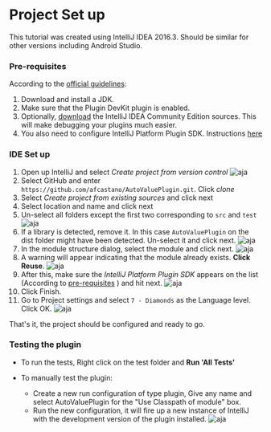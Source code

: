 # Project Set up
This tutorial was created using IntelliJ IDEA 2016.3. Should be similar for other versions including Android Studio.

### Pre-requisites
According to the [official guidelines](https://www.jetbrains.com/help/idea/2016.3/plugin-development-guidelines.html#d1348165e8):

1. Download and install a JDK.
2. Make sure that the Plugin DevKit plugin is enabled.
3. Optionally, [download](http://www.jetbrains.org/display/IJOS/Download) the IntelliJ IDEA Community Edition sources. This will make debugging your plugins much easier.
4. You also need to configure IntelliJ Platform Plugin SDK. Instructions [here](https://www.jetbrains.com/help/idea/2016.3/configuring-intellij-platform-plugin-sdk.html)

### IDE Set up

1. Open up IntelliJ and select *Create project from version control*
![aja][src-github]
2. Select GitHub and enter `https://github.com/afcastano/AutoValuePlugin.git`. Click *clone*
3. Select *Create project from existing sources* and click next
4. Select location and name and click next
5. Un-select all folders except the first two corresponding to `src` and `test`
![aja][module-folders]
6. If a library is detected, remove it. In this case `AutoValuePlugin` on the dist folder might have been detected. Un-select it and click next.
![aja][Library]
7. In the module structure dialog, select the module and click next.
![aja][DefaultModule]
8. A warning will appear indicating that the module already exists. **Click Reuse**.
![aja][UseExisting]
9. After this, make sure the *IntelliJ Platform Plugin SDK* appears on the list (According to [pre-requisites](#pre-requisites) ) and hit next.
![aja][ConfigureSDK]
10. Click Finish.
11. Go to Project settings and select `7 - Diamonds` as the Language level. Click OK.
![aja][Java7]

That's it, the project should be configured and ready to go.

### Testing the plugin
- To run the tests, Right click on the test folder and **Run 'All Tests'**

- To manually test the plugin:
  * Create a new run configuration of type plugin, Give any name and select AutoValuePlugin for the "Use Classpath of module" box.
  * Run the new configuration, it will fire up a new instance of IntelliJ with the development version of the plugin installed.
![aja][Run]

[src-github]:(https://github.com/afcastano/AutoValuePlugin/tree/master/docs/img/GitHub.png)
[module-folders]:(https://github.com/afcastano/AutoValuePlugin/tree/master/docs/img/ModuleFolders.png)
[Library]:(https://github.com/afcastano/AutoValuePlugin/tree/master/docs/img/Library.png)
[DefaultModule]:(https://github.com/afcastano/AutoValuePlugin/tree/master/docs/img/DefaultModule.png)
[UseExisting]:(https://github.com/afcastano/AutoValuePlugin/tree/master/docs/img/UseExisting.png)
[ConfigureSDK]:(https://github.com/afcastano/AutoValuePlugin/tree/master/docs/img/ConfigureSDK.png)
[Java7]:(https://github.com/afcastano/AutoValuePlugin/tree/master/docs/img/Java7.png)
[Run]:(https://github.com/afcastano/AutoValuePlugin/tree/master/docs/img/Run.png)
